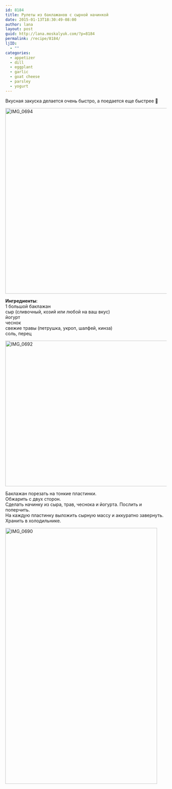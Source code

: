 ```yaml
---
id: 8184
title: Рулеты из баклажанов с сырной начинкой
date: 2015-01-13T18:30:49-08:00
author: lana
layout: post
guid: http://lana.moskalyuk.com/?p=8184
permalink: /recipe/8184/
ljID:
  - ""
categories:
  - appetizer
  - dill
  - eggplant
  - garlic
  - goat cheese
  - parsley
  - yogurt
---
```

Вкусная закуска делается очень быстро, а поедается еще быстрее 🙂

<img loading="lazy" src="https://farm8.staticflickr.com/7489/16269334465_2a3224e9bf_c.jpg" alt="IMG_0694" width="800" height="580" /> 

**Ингредиенты**:  
1 большой баклажан  
сыр (сливочный, козий или любой на ваш вкус)  
йогурт  
чеснок  
свежие травы (петрушка, укроп, шалфей, кинза)  
соль, перец

<img loading="lazy" src="https://farm8.staticflickr.com/7526/16243404336_565117369e_c.jpg" alt="IMG_0692" width="800" height="455" /> 

Баклажан порезать на тонкие пластинки.  
Обжарить с двух сторон.  
Сделать начинку из сыра, трав, чеснока и йогурта. Послить и поперчить.  
На каждую пластинку выложить сырную массу и аккуратно завернуть.  
Хранить в холодильнике.

<img loading="lazy" src="https://farm8.staticflickr.com/7523/16268501452_ac4e146ff3_c.jpg" alt="IMG_0690" width="474" height="800" />